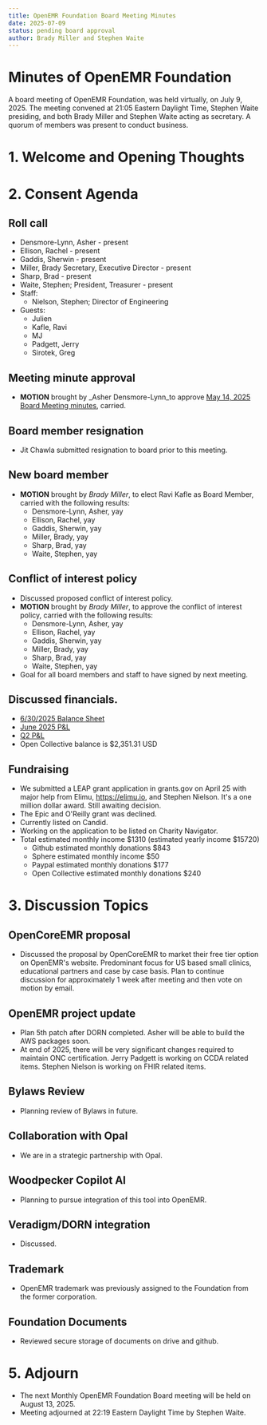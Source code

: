 ```yaml
---
title: OpenEMR Foundation Board Meeting Minutes
date: 2025-07-09
status: pending board approval
author: Brady Miller and Stephen Waite
---
```


# Minutes of OpenEMR Foundation

A board meeting of OpenEMR Foundation, was held virtually, on July 9, 2025. The meeting convened at 21:05 Eastern Daylight Time, Stephen Waite presiding, and both Brady Miller and Stephen Waite acting as secretary. A quorum of members was present to conduct business.

# 1. Welcome and Opening Thoughts

# 2. Consent Agenda
## Roll call
  - Densmore-Lynn, Asher - present
  - Ellison, Rachel - present
  - Gaddis, Sherwin - present
  - Miller, Brady Secretary, Executive Director - present
  - Sharp, Brad - present
  - Waite, Stephen; President, Treasurer - present
  - Staff:
    - Nielson, Stephen; Director of Engineering
  - Guests:
    - Julien
    - Kafle, Ravi
    - MJ
    - Padgett, Jerry
    - Sirotek, Greg

## Meeting minute approval
  - **MOTION** brought by _Asher Densmore-Lynn_to approve [May 14, 2025 Board Meeting minutes](https://github.com/openemr/foundation-minutes/blob/master/2025-05-14-Board.md), carried.

## Board member resignation
  - Jit Chawla submitted resignation to board prior to this meeting.

## New board member
  - **MOTION** brought by _Brady Miller_, to elect Ravi Kafle as Board Member, carried with the following results:
    - Densmore-Lynn, Asher, yay
    - Ellison, Rachel, yay
    - Gaddis, Sherwin, yay
    - Miller, Brady, yay
    - Sharp, Brad, yay
    - Waite, Stephen, yay

## Conflict of interest policy
  - Discussed proposed conflict of interest policy.
  - **MOTION** brought by _Brady Miller_, to approve the conflict of interest policy, carried with the following results:
    - Densmore-Lynn, Asher, yay
    - Ellison, Rachel, yay
    - Gaddis, Sherwin, yay
    - Miller, Brady, yay
    - Sharp, Brad, yay
    - Waite, Stephen, yay
  - Goal for all board members and staff to have signed by next meeting. 
  
## Discussed financials.
  - [6/30/2025 Balance Sheet](https://community.open-emr.org/uploads/short-url/4u4DjphtNhwBtlWfmOLkCaQwPIv.pdf)
  - [June 2025 P&L](https://community.open-emr.org/uploads/short-url/tOEPE1ly9cCuxDpgmd9r3ae8kue.pdf)
  - [Q2 P&L](https://community.open-emr.org/uploads/short-url/yrgyhcpe8nQ6shV4Tlssg8zStRu.pdf)
  - Open Collective balance is $2,351.31 USD

## Fundraising
  - We submitted a LEAP grant application in grants.gov on April 25 with major help from Elimu, https://elimu.io, and Stephen Nielson. It's a one million dollar award. Still awaiting decision.
  - The Epic and O'Reilly grant was declined.
  - Currently listed on Candid.
  - Working on the application to be listed on Charity Navigator.
  - Total estimated monthly income $1310 (estimated yearly income $15720)
    - Github estimated monthly donations $843
    - Sphere estimated monthly income $50
    - Paypal estimated monthly donations $177
    - Open Collective estimated monthly donations $240

# 3. Discussion Topics

## OpenCoreEMR proposal
  - Discussed the proposal by OpenCoreEMR to market their free tier option on OpenEMR's website. Predominant focus for US based small clinics, educational partners and case by case basis. Plan to continue discussion for approximately 1 week after meeting and then vote on motion by email.

## OpenEMR project update
  - Plan 5th patch after DORN completed. Asher will be able to build the AWS packages soon.
  - At end of 2025, there will be very significant changes required to maintain ONC certification. Jerry Padgett is working on CCDA related items. Stephen Nielson is working on FHIR related items.

## Bylaws Review
  - Planning review of Bylaws in future.

## Collaboration with Opal
  - We are in a strategic partnership with Opal.
 
## Woodpecker Copilot AI
  - Planning to pursue integration of this tool into OpenEMR.

## Veradigm/DORN integration
  - Discussed.

## Trademark
  - OpenEMR trademark was previously assigned to the Foundation from the former corporation.

## Foundation Documents
  - Reviewed secure storage of documents on drive and github.  

# 5. Adjourn
  - The next Monthly OpenEMR Foundation Board meeting will be held on August 13, 2025.
  - Meeting adjourned at 22:19 Eastern Daylight Time by Stephen Waite.
 

